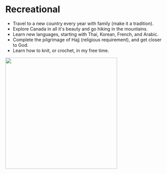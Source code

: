 # Recreational
- Travel to a new country every year with family (make it a tradition).
- Explore Canada in all it's beauty and go hiking in the mountains.
- Learn new languages, starting with Thai, Korean, French, and Arabic.
- Complete the pilgrimage of Hajj (religious requirement), and get closer to God.
- Learn how to knit, or crochet, in my free time.

<img src= "https://lh3.googleusercontent.com/pw/ADCreHeFO3dQUA1sN9S2pkwf_IxRqmekUX_LybxFVafHLU9ujzegfe7EY9SPyh-I-d_V4ijbzmpQWwTx_x-zytAPwkVDnfQ7wK_OphO65O2LPPypQa_SPVs6Bow-UIRGZN7yAWz-CyDswUR6l6lmdnY9UHF6KjO97F55qNFxw8GS4sXx53buSFlejbJ0QzyCkNA0UrXp1ADTds3tarXXdH1f7KhrPMENdwJccqrTUQvJqqoIaqKdWLWSTfZR3bBWsCCiYIpbQSyyV2V9tuizy5ZS-xSyo2wXqJJ1TaF8mbFUTSDnPjUJ_pylHmjq8Sivz449_8BY31kJQaap1Ka64-z6L5pSr9ZePUH4qX6bgiVRMOqv7_GcngfshbHISBbKHC6lAfbaVXyUHG2pvEn7u3K90L8gxOaxm9gIlJaImcgH9lVvyrRr6BIi6sHBnHgJMrNSd7WgYBJuB5ZZV1SuZ2lUe_tcDRRwpZNCk6hfFaxgBOyc_6aFbW4x049GvQHNpPN7y5vK-titrXNQ9fbLg4JBv30bPsv73msITzSO8YuMgEUXPy-Qyzecz-9byAnNlCfSNHB3c6du7CoSyrRFQ6lOHoaQmFhrCzMHEtf5pS0PuNDgWj9BX_URMfwYrXTPupGA-5z5sHlFKrj4Wmbx0rDLKmRf43CbHRE_-rjTZIyfhw6jCyE1RdJMqkuaixHsOM9mD9AdeYnEClWxc9o0Ikw1b93QE8jS1FT5CwkpmSX6xbMiM8OKaI48KoT8q7_el6izA9dViAZ0zECjmlV1jVXdxKa16pumreOfyNtXSVNBx6FugeWc-kvv3CDpEU1nHS97-Yp7zwOtpzBJ7K17iqsjxWKQTyz7jFz7cpHsYKeb8EPgL11wm02F2drnKInYB-5fm6cZuwa0yocvTQPKgJJxaOFY7VSUwQh6xdcSrQslZz_NLNyT2y1WGozdcpjzVSc=w964-h876-s-no-gm?authuser=0" height="350" />